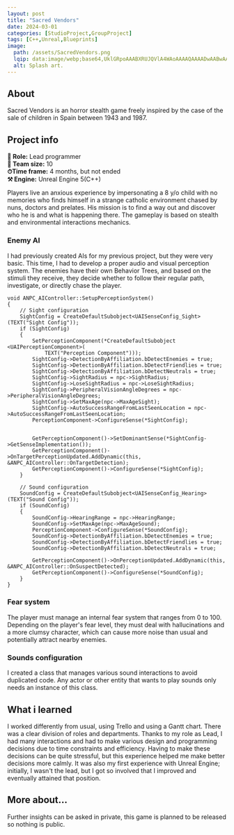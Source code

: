```yaml
---
layout: post
title: "Sacred Vendors"
date: 2024-03-01
categories: [StudioProject,GroupProject]
tags: [C++,Unreal,Blueprints]
image:
  path: /assets/SacredVendors.png
  lqip: data:image/webp;base64,UklGRpoAAABXRUJQVlA4WAoAAAAQAAAADwAABwAAQUxQSDIAAAARL0AmbZurmr57yyIiqE8oiG0bejIYEQTgqiDA9vqnsUSI6H+oAERp2HZ65qP/VIAWAFZQOCBCAAAA8AEAnQEqEAAIAAVAfCWkAALp8sF8rgRgAP7o9FDvMCkMde9PK7euH5M1m6VWoDXf2FkP3BqV0ZYbO6NA/VFIAAAA
  alt: Splash art.
---
```


## About
Sacred Vendors is an horror stealth game freely inspired by the case of the sale of children in Spain between 1943 and 1987.

## Project info
**👤 Role:**  Lead programmer  
**👥 Team size:**  10  
**⏱︎Time frame:**  4 months, but not ended  
**⚒︎ Engine:**  Unreal Engine 5(C++)  

Players live an anxious experience by impersonating a 8 y/o child with no memories who finds himself in a strange catholic environment chased by nuns, doctors and prelates. His mission is to find a way out and discover who he is and what is happening there. 
The gameplay is based on stealth and environmental interactions mechanics.

### Enemy AI
I had previously created AIs for my previous project, but they were very basic. This time, I had to develop a proper audio and visual perception system. The enemies have their own Behavior Trees, and based on the stimuli they receive, they decide whether to follow their regular path, investigate, or directly chase the player.

```
void ANPC_AIController::SetupPerceptionSystem()
{
	// Sight configuration
	SightConfig = CreateDefaultSubobject<UAISenseConfig_Sight>(TEXT("Sight Config"));
	if (SightConfig)
	{
		SetPerceptionComponent(*CreateDefaultSubobject <UAIPerceptionComponent>(
			TEXT("Perception Component")));
		SightConfig->DetectionByAffiliation.bDetectEnemies = true;
		SightConfig->DetectionByAffiliation.bDetectFriendlies = true;
		SightConfig->DetectionByAffiliation.bDetectNeutrals = true;
        SightConfig->SightRadius = npc->SightRadius;
        SightConfig->LoseSightRadius = npc->LoseSightRadius;
        SightConfig->PeripheralVisionAngleDegrees = npc->PeripheralVisionAngleDegrees;
        SightConfig->SetMaxAge(npc->MaxAgeSight);
        SightConfig->AutoSuccessRangeFromLastSeenLocation = npc->AutoSuccessRangeFromLastSeenLocation;
        PerceptionComponent->ConfigureSense(*SightConfig);


		GetPerceptionComponent()->SetDominantSense(*SightConfig->GetSenseImplementation());
		GetPerceptionComponent()->OnTargetPerceptionUpdated.AddDynamic(this, &ANPC_AIController::OnTargetDetection);
		GetPerceptionComponent()->ConfigureSense(*SightConfig);
	}

	// Sound configuration
	SoundConfig = CreateDefaultSubobject<UAISenseConfig_Hearing>(TEXT("Sound Config"));
	if (SoundConfig)
	{
		SoundConfig->HearingRange = npc->HearingRange;
        SoundConfig->SetMaxAge(npc->MaxAgeSound);
        PerceptionComponent->ConfigureSense(*SoundConfig);
		SoundConfig->DetectionByAffiliation.bDetectEnemies = true;
		SoundConfig->DetectionByAffiliation.bDetectFriendlies = true;
		SoundConfig->DetectionByAffiliation.bDetectNeutrals = true;

		GetPerceptionComponent()->OnPerceptionUpdated.AddDynamic(this, &ANPC_AIController::OnSuspectDetected);
		GetPerceptionComponent()->ConfigureSense(*SoundConfig);
	}
}
```

### Fear system
The player must manage an internal fear system that ranges from 0 to 100. Depending on the player's fear level, they must deal with hallucinations and a more clumsy character, which can cause more noise than usual and potentially attract nearby enemies.

### Sounds configuration
I created a class that manages various sound interactions to avoid duplicated code. Any actor or other entity that wants to play sounds only needs an instance of this class.

## What i learned
I worked differently from usual, using Trello and using a Gantt chart. There was a clear division of roles and departments. Thanks to my role as Lead, I had many interactions and had to make various design and programming decisions due to time constraints and efficiency. Having to make these decisions can be quite stressful, but this experience helped me make better decisions more calmly. It was also my first experience with Unreal Engine; initially, I wasn't the lead, but I got so involved that I improved and eventually attained that position.

## More about...
Further insights can be asked in private, this game is planned to be released so nothing is public.
